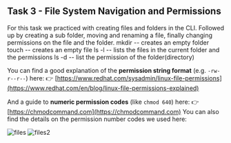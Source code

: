 ## Task 3 - File System Navigation and Permissions

For this task we practiced with creating files and folders in the CLI. Followed up by creating a sub folder, moving and renaming a file,
finally changing permissions on the file and the folder. 
mkdir <directory name> -- creates an empty folder
touch <file name> -- creates an empty file
ls -l -- lists the files in the current folder and the permissions 
ls -d -- list the permission of the folder(directory)

You can find a good explanation of the **permission string format** (e.g. `-rw-r--r--`) here:
👉 [https://www.redhat.com/sysadmin/linux-file-permissions](https://www.redhat.com/en/blog/linux-file-permissions-explained)

And a guide to **numeric permission codes** (like `chmod 640`) here:
👉 [https://chmodcommand.com](https://chmodcommand.com)
You can also find the details on the permission number codes we used here: <insert website>

![files](files1.png)
![files2](files2.png)


